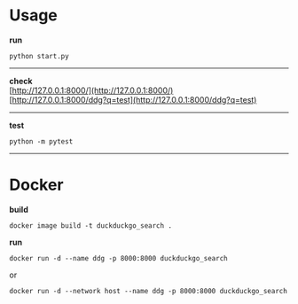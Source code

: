 # Usage
**run**
```python3
python start.py
```
___
**check**</br>
[http://127.0.0.1:8000/](http://127.0.0.1:8000/)</br>
[http://127.0.0.1:8000/ddg?q=test](http://127.0.0.1:8000/ddg?q=test)

___
**test**
```python3
python -m pytest
```
___
# Docker
**build**
```python3
docker image build -t duckduckgo_search .
```

**run**
```python3
docker run -d --name ddg -p 8000:8000 duckduckgo_search
```
or
```python3
docker run -d --network host --name ddg -p 8000:8000 duckduckgo_search
```

